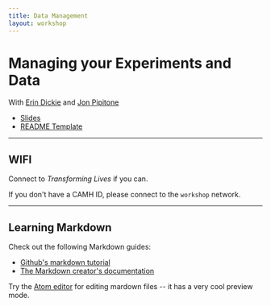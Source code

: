 ```yaml
---
title: Data Management
layout: workshop
---
```


# Managing your Experiments and Data

With [Erin Dickie](mailto:erin.dickie@camh.ca) and [Jon Pipitone](mailto:jon.pipitone@camh.ca)

- [Slides](https://docs.google.com/presentation/d/1wX_BFtiBWzsp2qjdoFyKptpgLDFMcnl3lyU7RwPM7kU/edit?usp=sharing)
- [README Template](README.txt)

----

## WIFI
Connect to *Transforming Lives* if you can. 

If you don't have a CAMH ID, please connect to the `workshop` network.

----


## Learning Markdown

Check out the following Markdown guides: 
- [Github's markdown tutorial](https://help.github.com/articles/basic-writing-and-formatting-syntax/)
- [The Markdown creator's documentation](http://daringfireball.net/projects/markdown/syntax)

Try the [Atom editor](https://atom.io) for editing mardown files -- it has a very cool preview mode.

